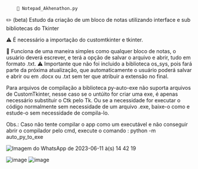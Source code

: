 
        📖 Notepad_Akhenathon.py
✏️ (beta) Estudo da criação de um bloco de notas utilizando interface e sub bibliotecas do Tkinter

⚠️ É necessário a importação do customtkinter e tkinter.

📝 Funciona de uma maneira simples como qualquer bloco de notas, o usuário deverá escrever, e terá a opção de salvar o arquivo e abrir, tudo em formato .txt.
⚠️ Importante que não foi incluido a biblioteca os_sys, pois fará parte da próxima atualização, que automaticamente o usuário poderá salvar e abrir ou em .docx ou .txt sem ter que atribuir a extensão no final.

Para arquivos de compilação a biblioteca py-auto-exe não suporta arquivos de CustomTkinter, nesse caso se o untúito for criar uma exe, é apenas necessário substituir o Ctk pelo Tk.
Ou se a necessidade for executar o código normalmente sem necessidade de um arquivo .exe, baixe-o como e estude-o sem necessidade de compila-lo.

Obs.: Caso não tente compilar o app como um executável e não conseguir abrir o compilador pelo cmd, execute o comando : python -m auto_py_to_exe


![Imagem do WhatsApp de 2023-06-11 à(s) 14 42 19](https://github.com/JonaThFelix/Notepad_Akhenathon.py/assets/123984244/4d64e7c0-1f5f-4866-a732-b1886771531b)

![image](https://github.com/JonaThFelix/Notepad_Akhenathon.py/assets/123984244/f201e129-2621-4ee9-b266-0901071a3fb2)
![image](https://github.com/JonaThFelix/Notepad_Akhenathon.py/assets/123984244/956287d6-ada9-4dc6-8dee-6da61c379ab3)

